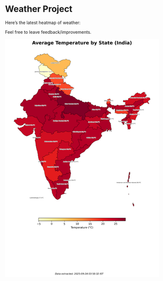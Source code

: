 # Weather Project

Here’s the latest heatmap of weather:

Feel free to leave feedback/improvements.

![India Heatmap](docs/assets/india_heatmap.png?v=D31D33)
